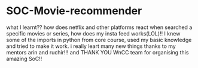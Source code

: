 # SOC-Movie-recommender
what I learnt??
how does netflix and other platforms react when searched a specific movies or series, how does my insta feed works(LOL)!!
I knew some of the imports in python from core course, used my basic knowledge and tried to make it work.
i really leart many new things thanks to my mentors arin and ruchir!!!
and THANK YOU WnCC team for organising this amazing SoC!!
